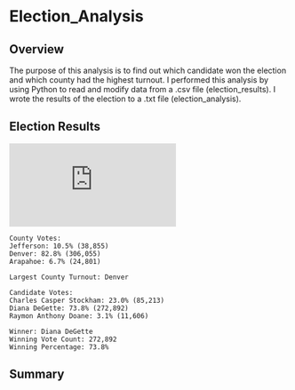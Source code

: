 # Election_Analysis
## Overview

The purpose of this analysis is to find out which candidate won the election and which county had the highest turnout. I performed this analysis by using Python to read and modify data from a .csv file (election_results). I wrote the results of the election to a .txt file (election_analysis).

## Election Results

![Election_Results](https://github.com/jolwig/Election_Analysis/blob/main/analysis/election_analysis.txt)

    County Votes:
    Jefferson: 10.5% (38,855)
    Denver: 82.8% (306,055)
    Arapahoe: 6.7% (24,801)

    Largest County Turnout: Denver

    Candidate Votes:
    Charles Casper Stockham: 23.0% (85,213)
    Diana DeGette: 73.8% (272,892)
    Raymon Anthony Doane: 3.1% (11,606)

    Winner: Diana DeGette
    Winning Vote Count: 272,892
    Winning Percentage: 73.8%

## Summary
